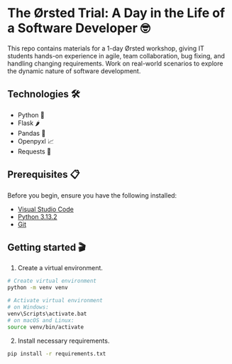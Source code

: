 # The Ørsted Trial: A Day in the Life of a Software Developer 🤓
This repo contains materials for a 1-day Ørsted workshop, giving IT students hands-on experience in agile, team collaboration, bug fixing, and handling changing requirements. Work on real-world scenarios to explore the dynamic nature of software development.

## Technologies 🛠
- Python 🐍
- Flask 🌶️
- Pandas 🐼
- Openpyxl 📈
- Requests 🤌

## Prerequisites 📋
Before you begin, ensure you have the following installed:
- [Visual Studio Code](https://code.visualstudio.com/download)
- [Python 3.13.2](https://www.python.org/downloads/)
- [Git](https://git-scm.com/downloads)

## Getting started 🎬
1. Create a virtual environment.
```bash
# Create virtual environment
python -m venv venv

# Activate virtual environment
# on Windows:
venv\Scripts\activate.bat
# on macOS and Linux:
source venv/bin/activate
```

2. Install necessary requirements.
```bash
pip install -r requirements.txt
```
